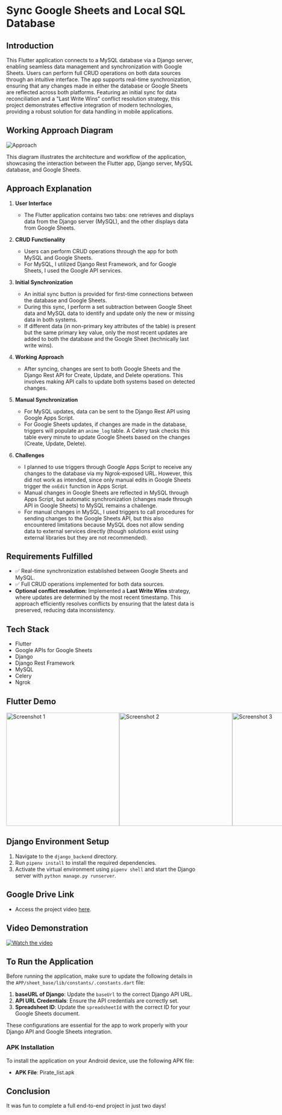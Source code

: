 # Sync Google Sheets and Local SQL Database

## Introduction

This Flutter application connects to a MySQL database via a Django server, enabling seamless data management and synchronization with Google Sheets. Users can perform full CRUD operations on both data sources through an intuitive interface. The app supports real-time synchronization, ensuring that any changes made in either the database or Google Sheets are reflected across both platforms. Featuring an initial sync for data reconciliation and a "Last Write Wins" conflict resolution strategy, this project demonstrates effective integration of modern technologies, providing a robust solution for data handling in mobile applications.

## Working Approach Diagram

![Approach](APP_ScreenShots/Approach.png)

This diagram illustrates the architecture and workflow of the application, showcasing the interaction between the Flutter app, Django server, MySQL database, and Google Sheets.

## Approach Explanation

1. **User Interface**
   - The Flutter application contains two tabs: one retrieves and displays data from the Django server (MySQL), and the other displays data from Google Sheets.

2. **CRUD Functionality**
   - Users can perform CRUD operations through the app for both MySQL and Google Sheets.
   - For MySQL, I utilized Django Rest Framework, and for Google Sheets, I used the Google API services.

3. **Initial Synchronization**
   - An initial sync button is provided for first-time connections between the database and Google Sheets.
   - During this sync, I perform a set subtraction between Google Sheet data and MySQL data to identify and update only the new or missing data in both systems.
   - If different data (in non-primary key attributes of the table) is present but the same primary key value, only the most recent updates are added to both the database and the Google Sheet (technically last write wins).

4. **Working Approach**
   - After syncing, changes are sent to both Google Sheets and the Django Rest API for Create, Update, and Delete operations. This involves making API calls to update both systems based on detected changes.

5. **Manual Synchronization**
   - For MySQL updates, data can be sent to the Django Rest API using Google Apps Script.
   - For Google Sheets updates, if changes are made in the database, triggers will populate an `anime_log` table. A Celery task checks this table every minute to update Google Sheets based on the changes (Create, Update, Delete).

6. **Challenges**
   - I planned to use triggers through Google Apps Script to receive any changes to the database via my Ngrok-exposed URL. However, this did not work as intended, since only manual edits in Google Sheets trigger the `onEdit` function in Apps Script.
   - Manual changes in Google Sheets are reflected in MySQL through Apps Script, but automatic synchronization (changes made through API in Google Sheets) to MySQL remains a challenge.
   - For manual changes in MySQL, I used triggers to call procedures for sending changes to the Google Sheets API, but this also encountered limitations because MySQL does not allow sending data to external services directly (though solutions exist using external libraries but they are not recommended).

## Requirements Fulfilled

- ✅ Real-time synchronization established between Google Sheets and MySQL.
- ✅ Full CRUD operations implemented for both data sources.
- **Optional conflict resolution:** Implemented a **Last Write Wins** strategy, where updates are determined by the most recent timestamp. This approach efficiently resolves conflicts by ensuring that the latest data is preserved, reducing data inconsistency.

## Tech Stack

- Flutter
- Google APIs for Google Sheets
- Django
- Django Rest Framework
- MySQL
- Celery
- Ngrok

## Flutter Demo

<div style="display: flex; justify-content: space-between;">
    <img src="APP_ScreenShots/Gsheet_view.jpg" alt="Screenshot 1" width="300" />
    <img src="APP_ScreenShots/Django_view.jpg" alt="Screenshot 2" width="300" />
    <img src="APP_ScreenShots/Create_Update.jpg" alt="Screenshot 3" width="300" />
    <img src="APP_ScreenShots/Initial_sync.jpg" alt="Screenshot 4" width="300" />
</div>

## Django Environment Setup

1. Navigate to the `django_backend` directory.
2. Run `pipenv install` to install the required dependencies.
3. Activate the virtual environment using `pipenv shell` and start the Django server with `python manage.py runserver`.

## Google Drive Link

- Access the project video [here](https://drive.google.com/file/d/1JOpu7G9xfpo97xlIuWla9M5ZJpCCMZiu/view?usp=sharing).

## Video Demonstration

[![Watch the video](APP_ScreenShots/thumnail.png)](https://drive.google.com/file/d/1JOpu7G9xfpo97xlIuWla9M5ZJpCCMZiu/preview)

## To Run the Application

Before running the application, make sure to update the following details in the `APP/sheet_base/lib/constants/.constants.dart` file:

1. **baseURL of Django**: Update the `baseUrl` to the correct Django API URL.
2. **API URL Credentials**: Ensure the API credentials are correctly set.
3. **Spreadsheet ID**: Update the `spreadsheetId` with the correct ID for your Google Sheets document.

These configurations are essential for the app to work properly with your Django API and Google Sheets integration.

### APK Installation

To install the application on your Android device, use the following APK file:

- **APK File**: Pirate_list.apk

## Conclusion

It was fun to complete a full end-to-end project in just two days!

